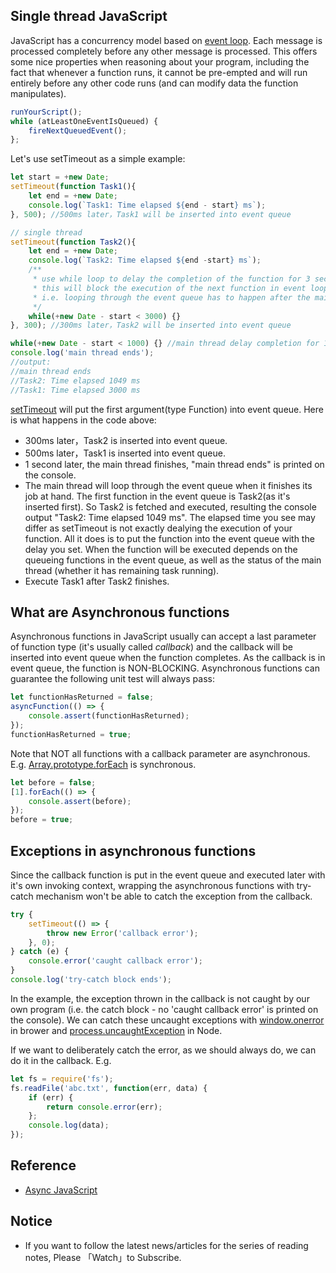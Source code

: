 ## Single thread JavaScript

JavaScript has a concurrency model based on [event loop](https://developer.mozilla.org/en-US/docs/Web/JavaScript/EventLoop). Each message is processed completely before any other message is processed. This offers some nice properties when reasoning about your program, including the fact that whenever a function runs, it cannot be pre-empted and will run entirely before any other code runs (and can modify data the function manipulates).

```javascript
runYourScript(); 
while (atLeastOneEventIsQueued) {
    fireNextQueuedEvent();
};
```

Let's use setTimeout as a simple example:

```javascript
let start = +new Date;
setTimeout(function Task1(){
    let end = +new Date;
    console.log(`Task1: Time elapsed ${end - start} ms`);
}, 500); //500ms later，Task1 will be inserted into event queue

// single thread
setTimeout(function Task2(){
    let end = +new Date;
    console.log(`Task2: Time elapsed ${end -start} ms`);
    /**
     * use while loop to delay the completion of the function for 3 seconds
     * this will block the execution of the next function in event loop
     * i.e. looping through the event queue has to happen after the main thread finishes its task
     */
    while(+new Date - start < 3000) {}
}, 300); //300ms later，Task2 will be inserted into event queue

while(+new Date - start < 1000) {} //main thread delay completion for 1 second
console.log('main thread ends');
//output: 
//main thread ends
//Task2: Time elapsed 1049 ms
//Task1: Time elapsed 3000 ms
```

[setTimeout](https://developer.mozilla.org/en-US/docs/Web/API/WindowOrWorkerGlobalScope/setTimeout) will put the first argument(type Function) into event queue. Here is what happens in the code above: 

* 300ms later，Task2 is inserted into event queue.
* 500ms later，Task1 is inserted into event queue.
* 1 second later, the main thread finishes, "main thread ends" is printed on the console.
* The main thread will loop through the event queue when it finishes its job at hand. The first function in the event queue is Task2(as it's inserted first). So Task2 is fetched and executed, resulting the console output "Task2: Time elapsed 1049 ms". The elapsed time you see may differ as setTimeout is not exactly dealying the execution of your function. All it does is to put the function into the event queue with the delay you set. When the function will be executed depends on the queueing functions in the event queue, as well as the status of the main thread (whether it has remaining task running).
* Execute Task1 after Task2 finishes.

## What are Asynchronous functions

Asynchronous functions in JavaScript usually can accept a last parameter of function type (it's usually called *callback*) and the callback will be inserted into event queue when the function completes. As the callback is in event queue, the function is NON-BLOCKING. Asynchronous functions can guarantee the following unit test will always pass:

```javascript
let functionHasReturned = false; 
asyncFunction(() => {
    console.assert(functionHasReturned); 
}); 
functionHasReturned = true;
```

Note that NOT all functions with a callback parameter are asynchronous. E.g. [Array.prototype.forEach](https://developer.mozilla.org/en-US/docs/Web/JavaScript/Reference/Global_Objects/Array/forEach) is synchronous.

```javascript
let before = false;
[1].forEach(() => {
    console.assert(before); 
}); 
before = true;
```

## Exceptions in asynchronous functions

Since the callback function is put in the event queue and executed later with it's own invoking context, wrapping the asynchronous functions with try-catch mechanism won't be able to catch the exception from the callback. 

```javascript
try {
    setTimeout(() => {
        throw new Error('callback error'); 
    }, 0);
} catch (e) {
    console.error('caught callback error');
}
console.log('try-catch block ends');
```

In the example, the exception thrown in the callback is not caught by our own program (i.e. the catch block - no 'caught callback error' is printed on the console). We can catch these uncaught exceptions with [window.onerror](https://developer.mozilla.org/en-US/docs/Web/API/GlobalEventHandlers/onerror) in brower and [process.uncaughtException](https://nodejs.org/api/process.html#process_event_uncaughtexception) in Node.

If we want to deliberately catch the error, as we should always do, we can do it in the callback. E.g. 

```javascript
let fs = require('fs'); 
fs.readFile('abc.txt', function(err, data) {
    if (err) {
        return console.error(err); 
    }; 
    console.log(data);
});
```

## Reference 

* [Async JavaScript](https://github.com/n0ruSh/the-art-of-reading/blob/master/javascript/Async%20Javascript/Async%20JavaScript.pdf)


## Notice

* If you want to follow the latest news/articles for the series of reading notes, Please 「Watch」to Subscribe.
